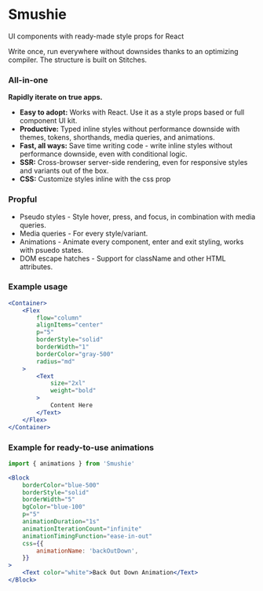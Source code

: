 # Smushie

UI components with ready-made style props for React

Write once, run everywhere without downsides thanks to an optimizing compiler. The structure is built on Stitches.

### All-in-one

**Rapidly iterate on true apps.**

-   **Easy to adopt:** Works with React. Use it as a style props based or full component UI kit.
-   **Productive:** Typed inline styles without performance downside with themes, tokens, shorthands, media queries, and animations.
-   **Fast, all ways:** Save time writing code - write inline styles without performance downside, even with conditional logic.
-   **SSR:** Cross-browser server-side rendering, even for responsive styles and variants out of the box.
-   **CSS:** Customize styles inline with the css prop

### Propful

-   Pseudo styles - Style hover, press, and focus, in combination with media queries.
-   Media queries - For every style/variant.
-   Animations - Animate every component, enter and exit styling, works with psuedo states.
-   DOM escape hatches - Support for className and other HTML attributes.

### Example usage

```jsx
<Container>
    <Flex
        flow="column"
        alignItems="center"
        p="5"
        borderStyle="solid"
        borderWidth="1"
        borderColor="gray-500"
        radius="md"
    >
        <Text
            size="2xl"
            weight="bold"
        >
            Content Here
        </Text>
    </Flex>
</Container>
```

### Example for ready-to-use animations

```jsx
import { animations } from 'Smushie'

<Block
    borderColor="blue-500"
    borderStyle="solid"
    borderWidth="5"
    bgColor="blue-100"
    p="5"
    animationDuration="1s"
    animationIterationCount="infinite"
    animationTimingFunction="ease-in-out"
    css={{
        animationName: 'backOutDown',
    }}
>
    <Text color="white">Back Out Down Animation</Text>
</Block>
```
